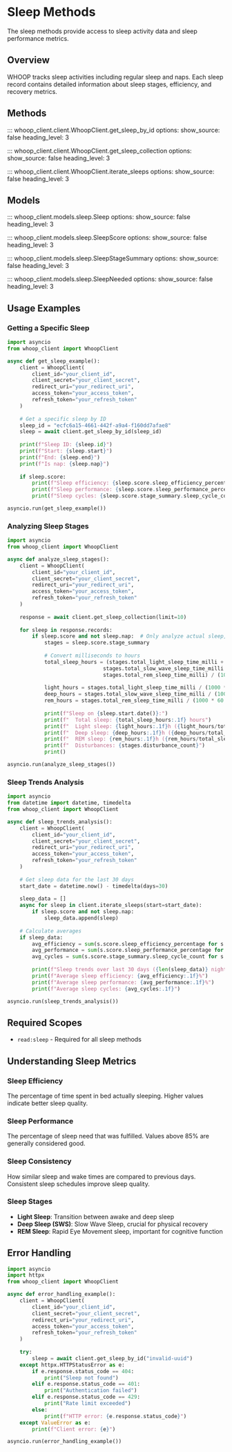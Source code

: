# Sleep Methods

The sleep methods provide access to sleep activity data and sleep performance metrics.

## Overview

WHOOP tracks sleep activities including regular sleep and naps. Each sleep record contains detailed information about sleep stages, efficiency, and recovery metrics.

## Methods

::: whoop_client.client.WhoopClient.get_sleep_by_id
    options:
        show_source: false
        heading_level: 3

::: whoop_client.client.WhoopClient.get_sleep_collection
    options:
        show_source: false
        heading_level: 3

::: whoop_client.client.WhoopClient.iterate_sleeps
    options:
        show_source: false
        heading_level: 3

## Models

::: whoop_client.models.sleep.Sleep
    options:
        show_source: false
        heading_level: 3

::: whoop_client.models.sleep.SleepScore
    options:
        show_source: false
        heading_level: 3

::: whoop_client.models.sleep.SleepStageSummary
    options:
        show_source: false
        heading_level: 3

::: whoop_client.models.sleep.SleepNeeded
    options:
        show_source: false
        heading_level: 3

## Usage Examples

### Getting a Specific Sleep

```python
import asyncio
from whoop_client import WhoopClient

async def get_sleep_example():
    client = WhoopClient(
        client_id="your_client_id",
        client_secret="your_client_secret",
        redirect_uri="your_redirect_uri",
        access_token="your_access_token",
        refresh_token="your_refresh_token"
    )
    
    # Get a specific sleep by ID
    sleep_id = "ecfc6a15-4661-442f-a9a4-f160dd7afae8"
    sleep = await client.get_sleep_by_id(sleep_id)
    
    print(f"Sleep ID: {sleep.id}")
    print(f"Start: {sleep.start}")
    print(f"End: {sleep.end}")
    print(f"Is nap: {sleep.nap}")
    
    if sleep.score:
        print(f"Sleep efficiency: {sleep.score.sleep_efficiency_percentage}%")
        print(f"Sleep performance: {sleep.score.sleep_performance_percentage}%")
        print(f"Sleep cycles: {sleep.score.stage_summary.sleep_cycle_count}")

asyncio.run(get_sleep_example())
```

### Analyzing Sleep Stages

```python
import asyncio
from whoop_client import WhoopClient

async def analyze_sleep_stages():
    client = WhoopClient(
        client_id="your_client_id",
        client_secret="your_client_secret",
        redirect_uri="your_redirect_uri",
        access_token="your_access_token",
        refresh_token="your_refresh_token"
    )
    
    response = await client.get_sleep_collection(limit=10)
    
    for sleep in response.records:
        if sleep.score and not sleep.nap:  # Only analyze actual sleep, not naps
            stages = sleep.score.stage_summary
            
            # Convert milliseconds to hours
            total_sleep_hours = (stages.total_light_sleep_time_milli + 
                               stages.total_slow_wave_sleep_time_milli + 
                               stages.total_rem_sleep_time_milli) / (1000 * 60 * 60)
            
            light_hours = stages.total_light_sleep_time_milli / (1000 * 60 * 60)
            deep_hours = stages.total_slow_wave_sleep_time_milli / (1000 * 60 * 60)
            rem_hours = stages.total_rem_sleep_time_milli / (1000 * 60 * 60)
            
            print(f"Sleep on {sleep.start.date()}:")
            print(f"  Total sleep: {total_sleep_hours:.1f} hours")
            print(f"  Light sleep: {light_hours:.1f}h ({light_hours/total_sleep_hours*100:.1f}%)")
            print(f"  Deep sleep: {deep_hours:.1f}h ({deep_hours/total_sleep_hours*100:.1f}%)")
            print(f"  REM sleep: {rem_hours:.1f}h ({rem_hours/total_sleep_hours*100:.1f}%)")
            print(f"  Disturbances: {stages.disturbance_count}")
            print()

asyncio.run(analyze_sleep_stages())
```

### Sleep Trends Analysis

```python
import asyncio
from datetime import datetime, timedelta
from whoop_client import WhoopClient

async def sleep_trends_analysis():
    client = WhoopClient(
        client_id="your_client_id",
        client_secret="your_client_secret",
        redirect_uri="your_redirect_uri",
        access_token="your_access_token",
        refresh_token="your_refresh_token"
    )
    
    # Get sleep data for the last 30 days
    start_date = datetime.now() - timedelta(days=30)
    
    sleep_data = []
    async for sleep in client.iterate_sleeps(start=start_date):
        if sleep.score and not sleep.nap:
            sleep_data.append(sleep)
    
    # Calculate averages
    if sleep_data:
        avg_efficiency = sum(s.score.sleep_efficiency_percentage for s in sleep_data) / len(sleep_data)
        avg_performance = sum(s.score.sleep_performance_percentage for s in sleep_data if s.score.sleep_performance_percentage) / len([s for s in sleep_data if s.score.sleep_performance_percentage])
        avg_cycles = sum(s.score.stage_summary.sleep_cycle_count for s in sleep_data) / len(sleep_data)
        
        print(f"Sleep trends over last 30 days ({len(sleep_data)} nights):")
        print(f"Average sleep efficiency: {avg_efficiency:.1f}%")
        print(f"Average sleep performance: {avg_performance:.1f}%")
        print(f"Average sleep cycles: {avg_cycles:.1f}")

asyncio.run(sleep_trends_analysis())
```

## Required Scopes

- `read:sleep` - Required for all sleep methods

## Understanding Sleep Metrics

### Sleep Efficiency
The percentage of time spent in bed actually sleeping. Higher values indicate better sleep quality.

### Sleep Performance
The percentage of sleep need that was fulfilled. Values above 85% are generally considered good.

### Sleep Consistency
How similar sleep and wake times are compared to previous days. Consistent sleep schedules improve sleep quality.

### Sleep Stages
- **Light Sleep**: Transition between awake and deep sleep
- **Deep Sleep (SWS)**: Slow Wave Sleep, crucial for physical recovery
- **REM Sleep**: Rapid Eye Movement sleep, important for cognitive function

## Error Handling

```python
import asyncio
import httpx
from whoop_client import WhoopClient

async def error_handling_example():
    client = WhoopClient(
        client_id="your_client_id",
        client_secret="your_client_secret",
        redirect_uri="your_redirect_uri",
        access_token="your_access_token",
        refresh_token="your_refresh_token"
    )
    
    try:
        sleep = await client.get_sleep_by_id("invalid-uuid")
    except httpx.HTTPStatusError as e:
        if e.response.status_code == 404:
            print("Sleep not found")
        elif e.response.status_code == 401:
            print("Authentication failed")
        elif e.response.status_code == 429:
            print("Rate limit exceeded")
        else:
            print(f"HTTP error: {e.response.status_code}")
    except ValueError as e:
        print(f"Client error: {e}")

asyncio.run(error_handling_example())
```